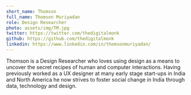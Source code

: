 ```yaml
---
short_name: Thomson
full_name: Thomson Muriyadan
role: Design Researcher
photo: assets/img/TM.jpg
twitter: https://twitter.com/thedigitalmonk
github: https://github.com/thedigitalmonk
linkedin: https://www.linkedin.com/in/thomsonmuriyadan/
---
```


Thomson is a Design Researcher who loves using design as a means to uncover the secret recipes of human and computer interactions. Having previously worked as a UX designer at many early stage start-ups in India and North America he now strives to foster social change in India through data, technology and design.